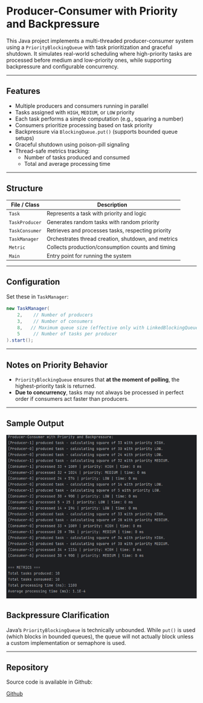 # Producer-Consumer with Priority and Backpressure

This Java project implements a multi-threaded producer-consumer system using a `PriorityBlockingQueue` with task prioritization and graceful shutdown. It simulates real-world scheduling where high-priority tasks are processed before medium and low-priority ones, while supporting backpressure and configurable concurrency.

---

## Features

-  Multiple producers and consumers running in parallel
-  Tasks assigned with `HIGH`, `MEDIUM`, or `LOW` priority
-  Each task performs a simple computation (e.g., squaring a number)
-  Consumers prioritize processing based on task priority
-  Backpressure via `BlockingQueue.put()` (supports bounded queue setups)
-  Graceful shutdown using poison-pill signaling
-  Thread-safe metrics tracking:
    - Number of tasks produced and consumed
    - Total and average processing time

---

## Structure

| File / Class | Description                                           |
|--------------|-------------------------------------------------------|
| `Task`       | Represents a task with priority and logic             |
| `TaskProducer` | Generates random tasks with random priority           |
| `TaskConsumer` | Retrieves and processes tasks, respecting priority    |
| `TaskManager` | Orchestrates thread creation, shutdown, and metrics   |
| `Metric`     | Collects production/consumption counts and timing     |
| `Main`       | Entry point for running the system                    |

---

## Configuration

Set these in `TaskManager`:

```java
new TaskManager(
    2,    // Number of producers
    3,    // Number of consumers
    8,   // Maximum queue size (effective only with LinkedBlockingQueue)
    5     // Number of tasks per producer
).start();
```

---

## Notes on Priority Behavior

- `PriorityBlockingQueue` ensures that **at the moment of polling**, the highest-priority task is returned.
- **Due to concurrency**, tasks may not always be processed in perfect order if consumers act faster than producers.

---

##  Sample Output

![img.png](img.png)

## Backpressure Clarification

Java’s `PriorityBlockingQueue` is technically unbounded. While `put()` is used (which blocks in bounded queues), the queue will not actually block unless a custom implementation or semaphore is used.

---

## Repository

Source code is available in Github:

[Github](https://github.com/shaghayegh-ghasemi/Java_Code_Lab/tree/main/Java_Multithreading/src/src/com/bounteous/priority)